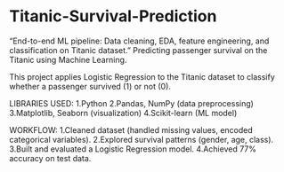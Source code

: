 # Titanic-Survival-Prediction
“End-to-end ML pipeline: Data cleaning, EDA, feature engineering, and classification on Titanic dataset.”
Predicting passenger survival on the Titanic using Machine Learning.

This project applies Logistic Regression to the Titanic dataset to classify whether a passenger survived (1) or not (0).

LIBRARIES USED:
1.Python
2.Pandas, NumPy (data preprocessing)
3.Matplotlib, Seaborn (visualization)
4.Scikit-learn (ML model)

WORKFLOW:
1.Cleaned dataset (handled missing values, encoded categorical variables).
2.Explored survival patterns (gender, age, class).
3.Built and evaluated a Logistic Regression model.
4.Achieved 77% accuracy on test data.

